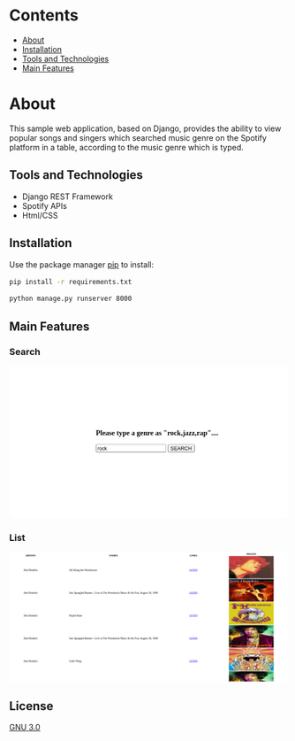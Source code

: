 # Contents
* [About](#about)
* [Installation](#installation)
* [Tools and Technologies](#tools-and-technologies)
* [Main Features](#main-features)


# About

This sample web application, based on Django, provides the ability to view popular songs and singers which searched music genre on the Spotify platform in a table, according to the music genre which is typed.

## Tools and Technologies

* Django REST Framework
* Spotify APIs
* Html/CSS

## Installation

Use the package manager [pip](https://pip.pypa.io/en/stable/) to install:

```bash
pip install -r requirements.txt
```

```bash
python manage.py runserver 8000
```
## Main Features

### Search 
![Search](./src/gitImages/search.png)

### List 
![List](./src/gitImages/list.png)


## License
[GNU 3.0](https://github.com/omeraydemirr/tracks-spotify/blob/31f161d2d447a10bb812e82275609430c9f79bec/LICENSE)
